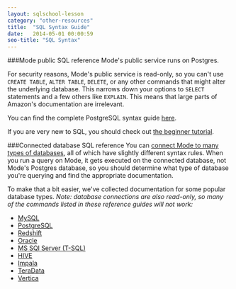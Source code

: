 ```yaml
---
layout: sqlschool-lesson
category: "other-resources"
title:  "SQL Syntax Guide"
date:   2014-05-01 00:00:59
seo-title: "SQL Syntax"
---
```


###Mode public SQL reference
Mode's public service runs on Postgres.

For security reasons, Mode's public service is read-only, so you can't use `CREATE TABLE`, `ALTER TABLE`, `DELETE`, or any other commands that might alter the underlying database. This narrows down your options to `SELECT` statements and a few others like `EXPLAIN`. This means that large parts of Amazon's documentation are irrelevant.

You can find the complete PostgreSQL syntax guide [here](http://www.postgresql.org/docs/9.3/static/sql.html).

If you are very new to SQL, you should check out [the beginner tutorial](/the-basics/basic-concepts.html "Learning SQL").

###Connected database SQL reference
You can [connect Mode to many types of databases](http://help.modeanalytics.com/connecting-to-databases/ "Connecting to a Database"), all of which have slightly different syntax rules. When you run a query on Mode, it gets executed on the connected database, not Mode's Postgres database, so you should determine what type of database you're querying and find the appropriate documentation.

To make that a bit easier, we've collected documentation for some popular database types. *Note: database connections are also read-only, so many of the commands listed in these reference guides will not work:*

* [MySQL](http://dev.mysql.com/doc/ "MySQL")
* [PostgreSQL](http://www.postgresql.org/docs/manuals/ "PostgreSQL")
* [Redshift](http://docs.aws.amazon.com/redshift/latest/dg/cm_chap_SQLCommandRef.html "Redshift")
* [Oracle](http://docs.oracle.com/cd/E11882_01/server.112/e41084/toc.htm "Oracle")
* [MS SQl Server (T-SQL)](http://technet.microsoft.com/en-us/library/ms189826.aspx)
* [HIVE](https://cwiki.apache.org/confluence/display/Hive/LanguageManual "HIVE")
* [Impala](http://www.cloudera.com/content/cloudera-content/cloudera-docs/Impala/latest/Installing-and-Using-Impala/ciiu_langref.html "Impala")
* [TeraData](http://www.info.teradata.com/templates/eSrchResults.cfm?prodline=&txtpid=&txtrelno=&txtttlkywrd=SQLREF,TNTSEQ&rdsort=Title&srtord=Asc&nm=SQL+Reference)
* [Vertica](https://my.vertica.com/docs/7.0.x/PDF/HP_Vertica_7.0.x_SQL_Reference_Manual.pdf)